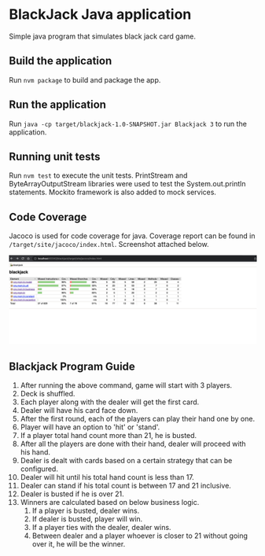 # BlackJack Java application

Simple java program that simulates black jack card game.

## Build the application

Run `nvm package` to build and package the app.

## Run the application

Run `java -cp target/blackjack-1.0-SNAPSHOT.jar Blackjack 3` to run the application.

## Running unit tests

Run `nvm test` to execute the unit tests. PrintStream and ByteArrayOutputStream libraries were used to test the System.out.println statements. Mockito framework is also added to mock services.

## Code Coverage
Jacoco is used for code coverage for java. Coverage report can be found in `/target/site/jacoco/index.html`. Screenshot attached below.

![Code Coverage](/images/code_coverage.png?raw=true "Loading Screen")

## Blackjack Program Guide

1. After running the above command, game will start with 3 players.
2. Deck is shuffled.
3. Each player along with the dealer will get the first card.
4. Dealer will have his card face down.
5. After the first round, each of the players can play their hand one by one.
6. Player will have an option to 'hit' or 'stand'.
7. If a player total hand count more than 21, he is busted.
8. After all the players are done with their hand, dealer will proceed with his hand.
9. Dealer is dealt with cards based on a certain strategy that can be configured.
10. Dealer will hit until his total hand count is less than 17.
11. Dealer can stand if his total count is between 17 and 21 inclusive.
12. Dealer is busted if he is over 21.
13. Winners are calculated based on below business logic.
    1. If a player is busted, dealer wins.
    2. If dealer is busted, player will win.
    3. If a player ties with the dealer, dealer wins.
    4. Between dealer and a player whoever is closer to 21 without going over it, he will be the winner.




